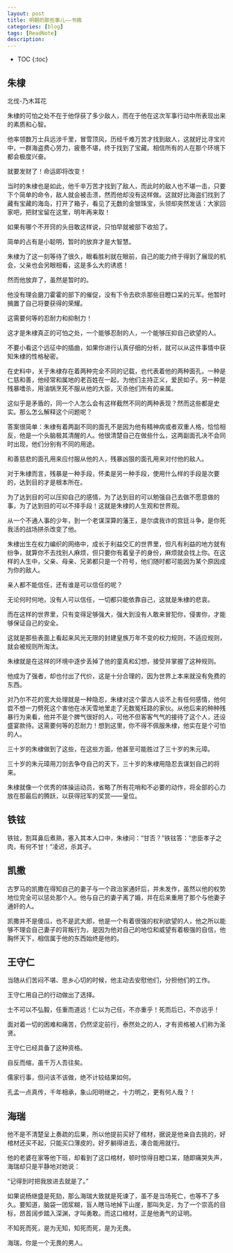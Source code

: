 ```yaml
---
layout: post
title: 明朝的那些事儿——书摘
categories: [blog]
tags: [ReadNote]
description: 
---
```



* TOC
{:toc}


## 朱棣

北伐-乃木耳花

朱棣的可怕之处不在于他俘获了多少敌人，而在于他在这次军事行动中所表现出来的素质和心智。

他率领数万士兵远涉千里，冒雪顶风，历经千难万苦才找到敌人，这就好比寻宝片中，一群海盗费心劳力，疲惫不堪，终于找到了宝藏。相信所有的人在那个环境下都会极度兴奋。

就要发财了！命运即将改变！

当时的朱棣也是如此，他千辛万苦才找到了敌人，而此时的敌人也不堪一击，只要下个简单的命令，敌人就会被击溃，然而他却没有这样做。这就好比海盗们找到了藏有宝藏的海岛，打开了箱子，看见了无数的金银珠宝，头领却突然发话：大家回家吧，把财宝留在这里，明年再来取！

如果有哪个不开窍的头目敢这样说，只怕早就被部下收拾了。

简单的占有是小聪明，暂时的放弃才是大智慧。

朱棣为了这一刻等待了很久，眼看胜利就在眼前，自己的能力终于得到了展现的机会，父亲也会另眼相看，这是多么大的诱惑！

然而他放弃了，虽然是暂时的。

他没有理会磨刀霍霍的部下的催促，没有下令去砍杀那些目瞪口呆的元军。他暂时搁置了自己将要获得的荣耀。

这需要何等的忍耐力和抑制力！

这才是朱棣真正的可怕之处，一个能够忍耐的人，一个能够压抑自己欲望的人。

不要小看这个远征中的插曲，如果你进行认真仔细的分析，就可以从这件事情中获知朱棣的性格秘密。

在史料中，关于朱棣存在着两种完全不同的记载，也代表着他的两种面孔，一种是仁慈和善，他经常和属地的老百姓在一起，为他们主持正义，爱民如子。另一种是残暴嗜杀，用油锅烹死不服从他的大臣，灭杀他们所有的亲属。

这似乎是矛盾的，同一个人怎么会有这样截然不同的两种表现？然而这些都是史实。那么怎么解释这个问题呢？

答案很简单：朱棣有着两副不同的面孔不是因为他有精神病或者双重人格，恰恰相反，他是一个头脑极其清醒的人。他很清楚自己在做些什么，这两副面孔决不会同时出现，他们分别有不同的用途。

和善慈悲的面孔用来应付服从他的人，残暴凶狠的面孔用来对付他的敌人。

对于朱棣而言，残暴是一种手段，怀柔是另一种手段，使用什么样的手段是次要的，达到目的才是根本所在。

为了达到目的可以压抑自己的感情，为了达到目的可以勉强自己去做不愿意做的事，为了达到目的可以不择手段！这就是朱棣的人生观和世界观。

从一个不通人事的少年，到一个老谋深算的藩王，是尔虞我诈的宫廷斗争，是你死我活的战场拼杀改变了他。

朱棣出生在权力编织的网络中，成长于利益交汇的世界里，但凡有利益的地方就有纷争，就算你不去找别人麻烦，但只要你有着皇子的身份，麻烦就会找上你。在这样的人生中，父亲、母亲、兄弟都只是一个符号，他们随时都可能因为某个原因成为你的敌人。

亲人都不能信任，还有谁是可以信任的呢？

无论何时何地，没有人可以信任，一切都只能依靠自己，这就是朱棣的悲哀。

而在这样的世界里，只有变得足够强大，强大到没有人敢来冒犯你，侵害你，才能够保证自己的安全。

这就是那些表面上看起来风光无限的封建皇族万年不变的权力规则，不适应规则，就会被规则所淘汰。

朱棣就是在这样的环境中逐步丢掉了他的童真和幻想，接受并掌握了这种规则。

他成为了强者，却也付出了代价，这是十分合理的，因为世界上本来就没有免费的东西。

对乃尔不花的宽大处理就是一种隐忍，朱棣对这个蒙古人谈不上有任何感情，他何尝不想一刀劈死这个害他在冰天雪地里走了无数冤枉路的家伙。从他后来的种种残暴行为来看，他并不是个脾气很好的人，可他不但客客气气的接待了这个人，还设盛宴款待。这需要何等的忍耐力！想到这里，你不得不佩服朱棣，他实在是个可怕的人。

三十岁的朱棣做到了这些，在这些方面，他甚至可能胜过了三十岁的朱元璋。

三十岁的朱元璋用刀剑去争夺自己的天下，三十岁的朱棣用隐忍去谋划自己的将来。

朱棣就像一个优秀的体操运动员，省略了所有花哨和不必要的动作，将全部的心力放在那最后的腾跃，以获得冠军的奖赏——皇位。



## 铁铉

铁铉，割耳鼻后煮熟，塞入其本人口中，朱棣问：“甘否？”铁铉答：“忠臣孝子之肉，有何不甘！”凌迟，杀其子。

## 凯撒

古罗马的凯撒在得知自己的妻子与一个政治家通奸后，并未发作，虽然以他的权势地位完全可以惩处那个人。他与自己的妻子离了婚，并在后来重用了那个与他妻子通奸的人。

凯撒并不是傻瓜，也不是武大郎，他是一个有着很强的权利欲望的人，他之所以能够不理会自己妻子的背叛行为，是因为他对自己的地位和威望有着极强的自信，他胸怀天下，相信属于他的东西始终是他的。

## 王守仁

当随从们苦闷不堪、思乡心切的时候，他主动去安慰他们，分担他们的工作。

王守仁用自己的行动做出了选择。

士不可以不弘毅，任重而道远！仁以为己任，不亦重乎！死而后已，不亦远乎！

面对着一切的困难和痛苦，仍然坚定前行，泰然处之的人，才有资格被人们称为圣贤。

王守仁已经具备了这种资格。



自反而缩，虽千万人吾往矣。

儒家行事，但问该不该做，绝不计较结果如何。

孔孟一点真传，千年相承，象山阳明继之，十力明之，更有何人哉？！

## 海瑞

他不是不清楚呈上奏疏的后果，所以他提前买好了棺材，据说是他亲自去挑的，好棺材还买不起，只能买口薄皮的，好歹躺得进去，凑合能用就行。

他的老婆在家等他下班，却看到了这口棺材，顿时惊得目瞪口呆，随即痛哭失声，海瑞却只是平静地对她说：

“记得到时把我放进去就是了。”

如果说杨继盛是死劾，那么海瑞大致就是死谏了，虽不是当场死亡，也等不了多久。要知道，脑袋一团浆糊，盲人瞎马地掉下山崖，那叫失足，为了一个崇高的目标，昂首阔步踏入深渊，才叫勇敢。而这口棺材，正是他勇气的证明。

不知死而死，是为无知，知死而死，是为无畏。

海瑞，你是一个无畏的男人。



